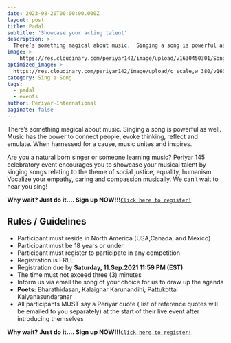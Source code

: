 ```yaml
---
date: 2023-08-20T00:00:00.000Z
layout: post
title: Padal
subtitle: 'Showcase your acting talent'
description: >-
  There’s something magical about music.  Singing a song is powerful as well. Music has the power to connect people, evoke thinking, reflect and emulate. 
image: >-
    https://res.cloudinary.com/periyar142/image/upload/v1630450301/Song_ttznts.jpg
optimized_image: >-
  https://res.cloudinary.com/periyar142/image/upload/c_scale,w_380/v1630450301/Song_ttznts.jpg
category: Sing a Song
tags:
  - padal
  - events
author: Periyar-International
paginate: false
---
```


There’s something magical about music.  Singing a song is powerful as well. Music has the power to connect people, evoke thinking, reflect and emulate. When harnessed for a cause, music unites and inspires. 

Are you a natural born singer or someone learning music? Periyar 145 celebratory event encourages you to showcase your musical talent by singing songs relating to the theme of social justice, equality, humanism. Vocalize your empathy, caring and compassion musically. We can’t wait to hear you sing!


**Why wait? Just do it…. Sign up NOW!!!**<a  href="https://www.periyar143.info/register/">`Click here to register!`</a>

## Rules / Guidelines

* Participant must reside in North America (USA,Canada, and Mexico) 
* Participant must be 18 years or under
* Participant must register to participate in any competition
* Registration is FREE
* Registration due by <strong>Saturday, 11.Sep.2021 11:59 PM (EST)</strong>
* The time must not exceed three (3) minutes
* Inform us via email the song of your choice for us to draw up the agenda
* **Poets:** Bharathidasan, Kalaignar Karunandihi, Pattukottai Kalyanasundaranar
* All participants MUST say a Periyar quote ( list of reference quotes will be emailed to you separately) at the start of their live event after introducing themselves

**Why wait? Just do it…. Sign up NOW!!!**<a  href="https://www.periyar143.info/register/">`Click here to register!`</a>